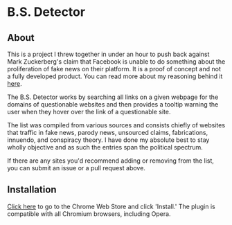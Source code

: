 # B.S. Detector

## About

This is a project I threw together in under an hour to push back against Mark Zuckerberg's claim that Facebook is unable to do something about the proliferation of fake news on their platform. It is a proof of concept and not a fully developed product. You can read more about my reasoning behind it [here](https://www.inverse.com/article/23781-bs-detector-facebook-fake-news-daniel-sieradski).

The B.S. Detector works by searching all links on a given webpage for the domains of questionable websites and then provides a tooltip warning the user when they hover over the link of a questionable site.

The list was compiled from various sources and consists chiefly of websites that traffic in fake news, parody news, unsourced claims, fabrications, innuendo, and conspiracy theory. I have done my absolute best to stay wholly objective and as such the entries span the political spectrum.

If there are any sites you'd recommend adding or removing from the list, you can submit an issue or a pull request above.

## Installation

[Click here](https://chrome.google.com/webstore/detail/dlcgkekjiopopabcifhebmphmfmdbjod/) to go to the Chrome Web Store and click 'Install.' The plugin is compatible with all Chromium browsers, including Opera.
